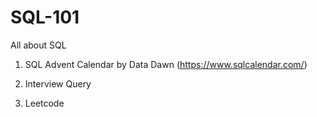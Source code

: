 # SQL-101
All about SQL

1. SQL Advent Calendar by Data Dawn (https://www.sqlcalendar.com/)

2. Interview Query

3. Leetcode